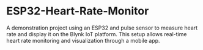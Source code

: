 # ESP32-Heart-Rate-Monitor
A demonstration project using an ESP32 and pulse sensor to measure heart rate and display it on the Blynk IoT platform. This setup allows real-time heart rate monitoring and visualization through a mobile app.
